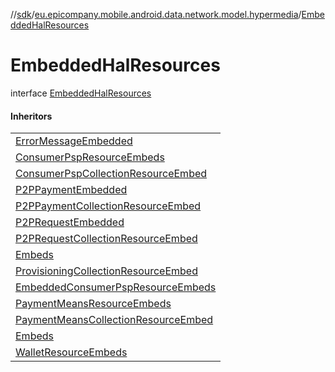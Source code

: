//[sdk](../../../index.md)/[eu.epicompany.mobile.android.data.network.model.hypermedia](../index.md)/[EmbeddedHalResources](index.md)

# EmbeddedHalResources

interface [EmbeddedHalResources](index.md)

#### Inheritors

| |
|---|
| [ErrorMessageEmbedded](../../eu.epicompany.mobile.sdk.network.internal.retrofit.interceptors/-error-message-embedded/index.md) |
| [ConsumerPspResourceEmbeds](../../eu.epicompany.mobile.sdk.network.model.consumerpsp/-consumer-psp-resource-embeds/index.md) |
| [ConsumerPspCollectionResourceEmbed](../../eu.epicompany.mobile.sdk.network.model.consumerpsp/-consumer-psp-collection-resource-embed/index.md) |
| [P2PPaymentEmbedded](../../eu.epicompany.mobile.sdk.network.model.p2ppayment/-p2-p-payment-embedded/index.md) |
| [P2PPaymentCollectionResourceEmbed](../../eu.epicompany.mobile.sdk.network.model.p2ppayment/-p2-p-payment-collection-resource-embed/index.md) |
| [P2PRequestEmbedded](../../eu.epicompany.mobile.sdk.network.model.p2ppayment/-p2-p-request-embedded/index.md) |
| [P2PRequestCollectionResourceEmbed](../../eu.epicompany.mobile.sdk.network.model.p2ppayment/-p2-p-request-collection-resource-embed/index.md) |
| [Embeds](../../eu.epicompany.mobile.sdk.network.model.provisioning/-provisioning-resource/-embeds/index.md) |
| [ProvisioningCollectionResourceEmbed](../../eu.epicompany.mobile.sdk.network.model.provisioning/-provisioning-collection-resource-embed/index.md) |
| [EmbeddedConsumerPspResourceEmbeds](../../eu.epicompany.mobile.sdk.network.model.wallet/-embedded-consumer-psp-resource-embeds/index.md) |
| [PaymentMeansResourceEmbeds](../../eu.epicompany.mobile.sdk.network.model.wallet/-payment-means-resource-embeds/index.md) |
| [PaymentMeansCollectionResourceEmbed](../../eu.epicompany.mobile.sdk.network.model.wallet/-payment-means-collection-resource-embed/index.md) |
| [Embeds](../../eu.epicompany.mobile.sdk.network.model.wallet/-payment-means-collection-resource/-embeds/index.md) |
| [WalletResourceEmbeds](../../eu.epicompany.mobile.sdk.network.model.wallet/-wallet-resource-embeds/index.md) |
